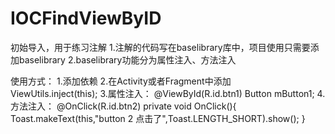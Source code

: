 # IOCFindViewByID
初始导入，用于练习注解
1.注解的代码写在baselibrary库中，项目使用只需要添加baselibrary
2.baselibrary功能分为属性注入、方法注入

使用方式：
1.添加依赖
2.在Activity或者Fragment中添加  
ViewUtils.inject(this); 
3.属性注入：
 @ViewById(R.id.btn1)
 Button mButton1;
4.方法注入：
  @OnClick(R.id.btn2)
    private void OnClick(){
        Toast.makeText(this,"button 2 点击了",Toast.LENGTH_SHORT).show();
    }

